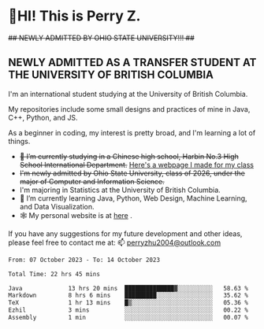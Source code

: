 # 🌄HI! This is Perry Z. <br> #
<s>## NEWLY ADMITTED BY OHIO STATE UNIVERSITY!!! ##</s>
## NEWLY ADMITTED AS A TRANSFER STUDENT AT THE UNIVERSITY OF BRITISH COLUMBIA ##
I'm an international student studying at the University of British Columbia. <br>

My repositories include some small designs and practices of mine in Java, C++, Python, and JS. <br>

As a beginner in coding, my interest is pretty broad, and I'm learning a lot of things. <br>
- <s>🔭 I’m currently studying in a Chinese high school, Harbin No.3 High School International Department.</s> [Here's a webpage I made for my class](https://perry2004.github.io/weirdos/)
- <s> I'm newly admitted by Ohio State University, class of 2026, under the major of Computer and Information Science. </s>
- I'm majoring in Statistics at the University of British Columbia. 
- 🌱 I’m currently learning Java, Python, Web Design, Machine Learning, and Data Visualization. 
- 🕸️ My personal website is at <a href="https://zhu-yp.cn">here</a> .  

If you have any suggestions for my future development and other ideas, please feel free to contact me at: 📫 [perryzhu2004@outlook.com](mailto:perryzhu2004@outlook.com)

<!--START_SECTION:waka-->

```txt
From: 07 October 2023 - To: 14 October 2023

Total Time: 22 hrs 45 mins

Java             13 hrs 20 mins  ██████████████▓░░░░░░░░░░   58.63 %
Markdown         8 hrs 6 mins    █████████░░░░░░░░░░░░░░░░   35.62 %
TeX              1 hr 13 mins    █▒░░░░░░░░░░░░░░░░░░░░░░░   05.36 %
Ezhil            3 mins          ░░░░░░░░░░░░░░░░░░░░░░░░░   00.22 %
Assembly         1 min           ░░░░░░░░░░░░░░░░░░░░░░░░░   00.07 %
```

<!--END_SECTION:waka-->
